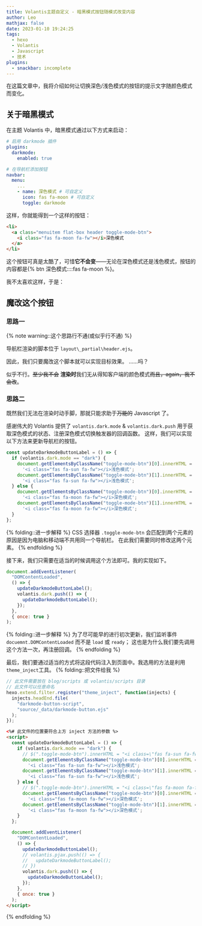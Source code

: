```yaml
---
title: Volantis主题自定义 - 暗黑模式按钮随模式改变内容
author: Leo
mathjax: false
date: 2023-01-10 19:24:25
tags:
  - hexo
  - Volantis
  - Javascript
  - 技术
plugins:
  - snackbar: incomplete
---
```


在这篇文章中，我将介绍如何让切换深色/浅色模式的按钮的提示文字随颜色模式而变化。

<!-- more -->

## 关于暗黑模式

在主题 Volantis 中，暗黑模式通过以下方式来启动：

```yaml
# 启用 darkmode 插件
plugins:
  darkmode:
    enabled: true

# 在导航栏添加按钮
navbar:
  menu:
    ...
    - name: 深色模式 # 可自定义
      icon: fas fa-moon # 可自定义
      toggle: darkmode
```

这样，你就能得到一个这样的按钮：

```html
<li>
  <a class="menuitem flat-box header toggle-mode-btn">
    <i class="fas fa-moon fa-fw"></i>深色模式
  </a>
</li>
```

这个按钮可真是太酷了，可惜**它不会变**——无论在深色模式还是浅色模式，按钮的内容都是{% btn 深色模式::::fas fa-moon %}。

我不太喜欢这样，于是：

## 魔改这个按钮

### 思路一

{% note warning::这个思路行不通(或似乎行不通) %}

导航栏渲染的脚本位于 `layout\_partial\header.ejs`。

因此，我们只要魔改这个脚本就可以实现目标效果。
……吗？

似乎不行。~~至少我不会~~
**渲染时**我们无从得知客户端的颜色模式~~而且，again，我不会改~~。

### 思路二

既然我们无法在渲染时动手脚，那就只能求助于~~万能的~~ Javascript 了。

感谢伟大的 Volantis 提供了 `volantis.dark.mode` & `volantis.dark.push` 用于获取深色模式的状态、注册深色模式切换触发器的回调函数。
这样，我们可以实现以下方法来更新导航栏的按钮。

```javascript
const updateDarkmodeButtonLabel = () => {
  if (volantis.dark.mode == "dark") {
    document.getElementsByClassName("toggle-mode-btn")[0].innerHTML =
      '<i class="fas fa-sun fa-fw"></i>浅色模式';
    document.getElementsByClassName("toggle-mode-btn")[1].innerHTML =
      '<i class="fas fa-sun fa-fw"></i>浅色模式';
  } else {
    document.getElementsByClassName("toggle-mode-btn")[0].innerHTML =
      '<i class="fas fa-moon fa-fw"></i>深色模式';
    document.getElementsByClassName("toggle-mode-btn")[1].innerHTML =
      '<i class="fas fa-moon fa-fw"></i>深色模式';
  }
};
```

{% folding::进一步解释 %}
CSS 选择器 `.toggle-mode-btn` 会匹配到两个元素的原因是因为电脑和移动端不共用同一个导航栏。
在此我们需要同时修改这两个元素。
{% endfolding %}

接下来，我们只需要在适当的时候调用这个方法即可。我的实现如下。

```javascript
document.addEventListener(
  "DOMContentLoaded",
  () => {
    updateDarkmodeButtonLabel();
    volantis.dark.push(() => {
      updateDarkmodeButtonLabel();
    });
  },
  { once: true }
);
```

{% folding::进一步解释 %}
为了尽可能早的进行初次更新，我们监听事件 `docuemnt.DOMContentLoaded` 而不是 `load` 或 `ready`；
这也是为什么我们要先调用这个方法一次，再注册回调。
{% endfolding %}

最后，我们要通过适当的方式将这段代码注入到页面中。我选用的方法是利用 `theme_inject`工具。
{% folding::把文件给我 %}

```javascript
// 此文件需要放在 blog/scripts 或 volantis/scripts 目录
// 此文件可以任意命名
hexo.extend.filter.register("theme_inject", function(injects) {
  injects.headEnd.file(
    "darkmode-button-script",
    "source/_data/darkmode-button.ejs"
  );
});
```

```html
<%# 此文件的位置要符合上方 inject 方法的参数 %>
<script>
  const updateDarkmodeButtonLabel = () => {
    if (volantis.dark.mode == "dark") {
      // $(".toggle-mode-btn").innerHTML = "<i class=\"fas fa-sun fa-fw\"></i>浅色模式";
      document.getElementsByClassName("toggle-mode-btn")[0].innerHTML =
        '<i class="fas fa-sun fa-fw"></i>浅色模式';
      document.getElementsByClassName("toggle-mode-btn")[1].innerHTML =
        '<i class="fas fa-sun fa-fw"></i>浅色模式';
    } else {
      // $(".toggle-mode-btn").innerHTML = "<i class=\"fas fa-moon fa-fw\"></i>深色模式";
      document.getElementsByClassName("toggle-mode-btn")[0].innerHTML =
        '<i class="fas fa-moon fa-fw"></i>深色模式';
      document.getElementsByClassName("toggle-mode-btn")[1].innerHTML =
        '<i class="fas fa-moon fa-fw"></i>深色模式';
    }
  };

  document.addEventListener(
    "DOMContentLoaded",
    () => {
      updateDarkmodeButtonLabel();
      // volantis.pjax.push(() => {
      //   updateDarkmodeButtonLabel();
      // })
      volantis.dark.push(() => {
        updateDarkmodeButtonLabel();
      });
    },
    { once: true }
  );
</script>
```

{% endfolding %}
